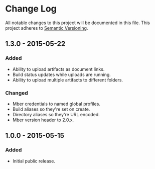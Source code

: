 # Change Log
All notable changes to this project will be documented in this file.
This project adheres to [Semantic Versioning](http://semver.org/).

## 1.3.0 - 2015-05-22
### Added
- Ability to upload artifacts as document links.
- Build status updates while uploads are running.
- Ability to upload multiple artifacts to different folders.

### Changed
- Mber credentials to named global profiles.
- Build aliases so they're set on create.
- Directory aliases so they're URL encoded.
- Mber version header to 2.0.x.

## 1.0.0 - 2015-05-15
### Added
- Initial public release.
